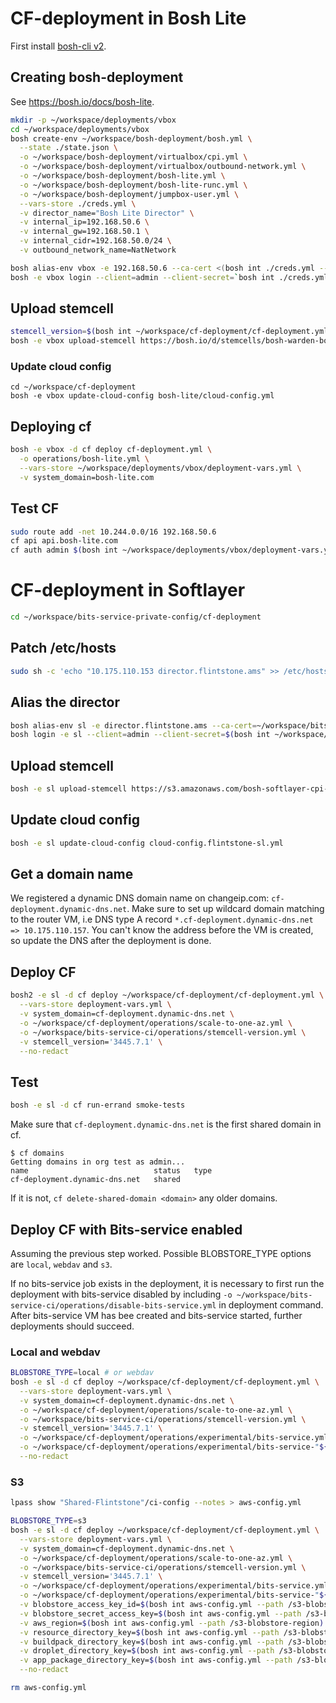 # CF-deployment in Bosh Lite

First install [bosh-cli v2](https://bosh.io/docs/cli-v2.html#install).

## Creating bosh-deployment
See https://bosh.io/docs/bosh-lite.
```bash
mkdir -p ~/workspace/deployments/vbox
cd ~/workspace/deployments/vbox
bosh create-env ~/workspace/bosh-deployment/bosh.yml \
  --state ./state.json \
  -o ~/workspace/bosh-deployment/virtualbox/cpi.yml \
  -o ~/workspace/bosh-deployment/virtualbox/outbound-network.yml \
  -o ~/workspace/bosh-deployment/bosh-lite.yml \
  -o ~/workspace/bosh-deployment/bosh-lite-runc.yml \
  -o ~/workspace/bosh-deployment/jumpbox-user.yml \
  --vars-store ./creds.yml \
  -v director_name="Bosh Lite Director" \
  -v internal_ip=192.168.50.6 \
  -v internal_gw=192.168.50.1 \
  -v internal_cidr=192.168.50.0/24 \
  -v outbound_network_name=NatNetwork
```

```bash
bosh alias-env vbox -e 192.168.50.6 --ca-cert <(bosh int ./creds.yml --path /director_ssl/ca)
bosh -e vbox login --client=admin --client-secret=`bosh int ./creds.yml --path /admin_password`
```

## Upload stemcell
```bash
stemcell_version=$(bosh int ~/workspace/cf-deployment/cf-deployment.yml --path /stemcells/alias=default/version)
bosh -e vbox upload-stemcell https://bosh.io/d/stemcells/bosh-warden-boshlite-ubuntu-trusty-go_agent?v=${stemcell_version}
```

### Update cloud config
```
cd ~/workspace/cf-deployment
bosh -e vbox update-cloud-config bosh-lite/cloud-config.yml
```

## Deploying cf
```bash
bosh -e vbox -d cf deploy cf-deployment.yml \
  -o operations/bosh-lite.yml \
  --vars-store ~/workspace/deployments/vbox/deployment-vars.yml \
  -v system_domain=bosh-lite.com
```

## Test CF
```bash
sudo route add -net 10.244.0.0/16 192.168.50.6
cf api api.bosh-lite.com
cf auth admin $(bosh int ~/workspace/deployments/vbox/deployment-vars.yml --path /cf_admin_password)
```

# CF-deployment in Softlayer
```bash
cd ~/workspace/bits-service-private-config/cf-deployment
```

## Patch /etc/hosts
```bash
sudo sh -c 'echo "10.175.110.153 director.flintstone.ams" >> /etc/hosts'
```

## Alias the director
```bash
bosh alias-env sl -e director.flintstone.ams --ca-cert=~/workspace/bits-service-private-config/certificates/ca.crt
bosh login -e sl --client=admin --client-secret=$(bosh int ~/workspace/bits-service-private-config/bosh.yml --path /jobs/name=bosh/properties/director/user_management/local/users/name=admin/password)
```

## Upload stemcell
```bash
bosh -e sl upload-stemcell https://s3.amazonaws.com/bosh-softlayer-cpi-stemcells/light-bosh-stemcell-3421.11.5-softlayer-xen-ubuntu-trusty-go_agent.tgz
```

## Update cloud config
```bash
bosh -e sl update-cloud-config cloud-config.flintstone-sl.yml
```

## Get a domain name
We registered a dynamic DNS domain name on changeip.com: `cf-deployment.dynamic-dns.net`.
Make sure to set up wildcard domain matching to the router VM, i.e DNS type A record `*.cf-deployment.dynamic-dns.net => 10.175.110.157`.
You can't know the address before the VM is created, so update the DNS after the deployment is done.

## Deploy CF
```bash
bosh2 -e sl -d cf deploy ~/workspace/cf-deployment/cf-deployment.yml \
  --vars-store deployment-vars.yml \
  -v system_domain=cf-deployment.dynamic-dns.net \
  -o ~/workspace/cf-deployment/operations/scale-to-one-az.yml \
  -o ~/workspace/bits-service-ci/operations/stemcell-version.yml \
  -v stemcell_version='3445.7.1' \
  --no-redact
```

## Test
```bash
bosh -e sl -d cf run-errand smoke-tests
```

Make sure that `cf-deployment.dynamic-dns.net` is the first shared domain in cf.
```console
$ cf domains
Getting domains in org test as admin...
name                            status   type
cf-deployment.dynamic-dns.net   shared
```

If it is not, `cf delete-shared-domain <domain>` any older domains.

## Deploy CF with Bits-service enabled
Assuming the previous step worked. Possible BLOBSTORE_TYPE options are `local`, `webdav` and `s3`.

If no bits-service job exists in the deployment, it is necessary to first run the deployment with bits-service disabled by including `-o ~/workspace/bits-service-ci/operations/disable-bits-service.yml` in deployment command. After bits-service VM has bee created and bits-service started, further deployments should succeed.

### Local and webdav
```bash
BLOBSTORE_TYPE=local # or webdav
bosh -e sl -d cf deploy ~/workspace/cf-deployment/cf-deployment.yml \
  --vars-store deployment-vars.yml \
  -v system_domain=cf-deployment.dynamic-dns.net \
  -o ~/workspace/cf-deployment/operations/scale-to-one-az.yml \
  -o ~/workspace/bits-service-ci/operations/stemcell-version.yml \
  -v stemcell_version='3445.7.1' \
  -o ~/workspace/cf-deployment/operations/experimental/bits-service.yml \
  -o ~/workspace/cf-deployment/operations/experimental/bits-service-"${BLOBSTORE_TYPE}".yml \
  --no-redact
```

### S3
```bash
lpass show "Shared-Flintstone"/ci-config --notes > aws-config.yml

BLOBSTORE_TYPE=s3
bosh -e sl -d cf deploy ~/workspace/cf-deployment/cf-deployment.yml \
  --vars-store deployment-vars.yml \
  -v system_domain=cf-deployment.dynamic-dns.net \
  -o ~/workspace/cf-deployment/operations/scale-to-one-az.yml \
  -o ~/workspace/bits-service-ci/operations/stemcell-version.yml \
  -v stemcell_version='3445.7.1' \
  -o ~/workspace/cf-deployment/operations/experimental/bits-service.yml \
  -o ~/workspace/cf-deployment/operations/experimental/bits-service-"${BLOBSTORE_TYPE}".yml \
  -v blobstore_access_key_id=$(bosh int aws-config.yml --path /s3-blobstore-access-key-id) \
  -v blobstore_secret_access_key=$(bosh int aws-config.yml --path /s3-blobstore-secret-access-key) \
  -v aws_region=$(bosh int aws-config.yml --path /s3-blobstore-region) \
  -v resource_directory_key=$(bosh int aws-config.yml --path /s3-blobstore-bucket-name) \
  -v buildpack_directory_key=$(bosh int aws-config.yml --path /s3-blobstore-bucket-name) \
  -v droplet_directory_key=$(bosh int aws-config.yml --path /s3-blobstore-bucket-name) \
  -v app_package_directory_key=$(bosh int aws-config.yml --path /s3-blobstore-bucket-name) \
  --no-redact

rm aws-config.yml
```
